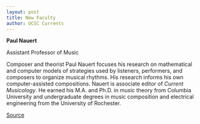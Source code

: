 ```yaml
---
layout: post
title: New Faculty 
author: UCSC Currents
---
```


**Paul Nauert**  

Assistant Professor of Music  

Composer and theorist Paul Nauert focuses his research on mathematical and computer models of strategies used by listeners, performers, and composers to organize musical rhythms. His research informs his own computer-assisted compositions. Nauert is associate editor of _Current Musicology_. He earned his M.A. and Ph.D. in music theory from Columbia University and undergraduate degrees in music composition and electrical engineering from the University of Rochester.

[Source](http://www1.ucsc.edu/oncampus/currents/96-11-25/newfac.htm "Permalink to New Faculty: Nauert: 11-25-96")
